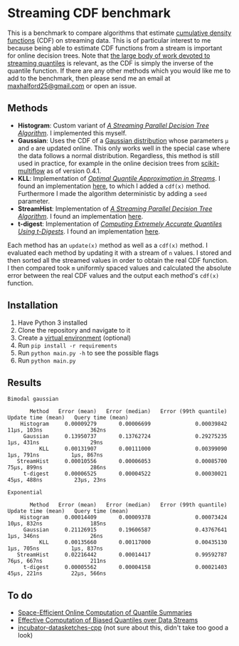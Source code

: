 # Streaming CDF benchmark

This is a benchmark to compare algorithms that estimate [cumulative density functions](https://www.wikiwand.com/en/Cumulative_distribution_function) (CDF) on streaming data. This is of particular interest to me because being able to estimate CDF functions from a stream is important for online decision trees. Note that [the large body of work devoted to streaming quantiles](https://scholar.google.com/scholar?hl=en&as_sdt=0%2C5&q=streaming+quantiles&btnG=) is relevant, as the CDF is simply the inverse of the quantile function. If there are any other methods which you would like me to add to the benchmark, then please send me an email at [maxhalford25@gmail.com](mailto:maxhalford25@gmail.com) or open an issue.

## Methods

- **Histogram**: Custom variant of [*A Streaming Parallel Decision Tree Algorithm*](http://jmlr.org/papers/volume11/ben-haim10a/ben-haim10a.pdf). I implemented this myself.
- **Gaussian**: Uses the CDF of a [Gaussian distribution](https://www.wikiwand.com/en/Normal_distribution) whose parameters `μ` and `σ` are updated online. This only works well in the special case where the data follows a normal distribution. Regardless, this method is still used in practice, for example in the online decision trees from [scikit-multiflow](https://github.com/scikit-multiflow/scikit-multiflow) as of version 0.4.1.
- **KLL**: Implementation of [*Optimal Quantile Approximation in Streams*](https://arxiv.org/abs/1603.05346). I found an implementation [here](https://github.com/edoliberty/streaming-quantiles), to which I added a `cdf(x)` method. Furthermore I made the algorithm deterministic by adding a `seed` parameter.
- **StreamHist**: Implementation of [*A Streaming Parallel Decision Tree Algorithm*](http://jmlr.org/papers/volume11/ben-haim10a/ben-haim10a.pdf). I found an implementation [here](https://github.com/carsonfarmer/streamhist).
- **t-digest**: Implementation of [*Computing Extremely Accurate Quantiles Using t-Digests*](https://arxiv.org/abs/1902.04023). I found an implementation [here](https://github.com/CamDavidsonPilon/tdigest).

Each method has an `update(x)` method as well as a `cdf(x)` method. I evaluated each method by updating it with a stream of `n` values. I stored and then sorted all the streamed values in order to obtain the real CDF function. I then compared took `m` uniformly spaced values and calculated the absolute error between the real CDF values and the output each method's `cdf(x)` function.

## Installation

1. Have Python 3 installed
2. Clone the repository and navigate to it
3. Create a [virtual environment](https://docs.python-guide.org/dev/virtualenvs/) (optional)
4. Run `pip install -r requirements`
5. Run `python main.py -h` to see the possible flags
6. Run `python main.py`

## Results

```
Bimodal gaussian

       Method   Error (mean)   Error (median)   Error (99th quantile)   Update time (mean)   Query time (mean)
    Histogram     0.00009279       0.00006699              0.00039842          11μs, 103ns               362ns
     Gaussian     0.13950737       0.13762724              0.29275235           1μs, 431ns                29ns
          KLL     0.00131907       0.00111000              0.00399090           1μs, 791ns          1μs, 867ns
   StreamHist     0.00010556       0.00006053              0.00085700          75μs, 899ns               286ns
     t-digest     0.00006525       0.00004522              0.00030021          45μs, 488ns          23μs, 23ns

Exponential

       Method   Error (mean)   Error (median)   Error (99th quantile)   Update time (mean)   Query time (mean)
    Histogram     0.00014409       0.00009378              0.00073424          10μs, 832ns               185ns
     Gaussian     0.21126915       0.19606587              0.43767641           1μs, 346ns                26ns
          KLL     0.00135660       0.00117000              0.00435130           1μs, 705ns          1μs, 837ns
   StreamHist     0.02216442       0.00014417              0.99592787          76μs, 667ns               211ns
     t-digest     0.00005562       0.00004158              0.00021403          45μs, 221ns         22μs, 566ns
```

## To do

- [Space-Efficient Online Computation of Quantile Summaries](http://infolab.stanford.edu/~datar/courses/cs361a/papers/quantiles.pdf)
- [Effective Computation of Biased Quantiles over Data Streams](https://www.cs.rutgers.edu/~muthu/bquant.pdf)
- [incubator-datasketches-cpp](https://github.com/apache/incubator-datasketches-cpp/tree/master/python) (not sure about this, didn't take too good a look)
